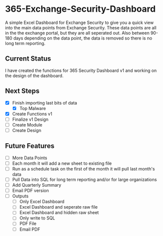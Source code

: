 # 365-Exchange-Security-Dashboard

A simple Excel Dashboard for Exchange Security to give you a quick view into the main data points from Exchange Security. These data points are all in the the exchange portal, but they are all seperated out. Also between 90-180 days depending on the data point, the data is removed so there is no long term reporting.

## Current Status

I have created the functions for 365 Security Dashboard v1 and working on the design of the dashboard.

## Next Steps

* [X] Finish importing last bits of data
  * [X] Top Malware
* [X] Create Functions v1
* [ ] Finalize v1 Design
* [ ] Create Module
* [ ] Create Design

## Future Features

* [ ] More Data Points
* [ ] Each month it will add a new sheet to existing file
* [ ] Run as a schedule task on the first of the month it will pull last month's data
* [ ] Pull Data into SQL for long term reporting and/or for large organizations
* [ ] Add Quarterly Summary
* [ ] Email PDF version
* [ ] Outputs
  * [ ] Only Excel Dashboard
  * [ ] Excel Dashboard and seperate raw file
  * [ ] Excel Dashboard and hidden raw sheet
  * [ ] Only write to SQL
  * [ ] PDF File
  * [ ] Email PDF
